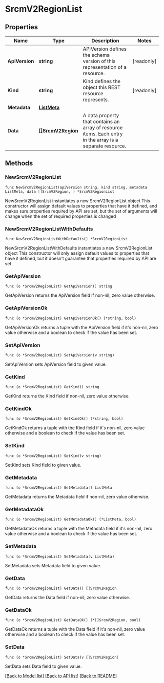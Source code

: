 # SrcmV2RegionList

## Properties

Name | Type | Description | Notes
------------ | ------------- | ------------- | -------------
**ApiVersion** | **string** | APIVersion defines the schema version of this representation of a resource. | [readonly] 
**Kind** | **string** | Kind defines the object this REST resource represents. | [readonly] 
**Metadata** | [**ListMeta**](ListMeta.md) |  | 
**Data** | [**[]SrcmV2Region**](SrcmV2Region.md) | A data property that contains an array of resource items. Each entry in the array is a separate resource. | 

## Methods

### NewSrcmV2RegionList

`func NewSrcmV2RegionList(apiVersion string, kind string, metadata ListMeta, data []SrcmV2Region, ) *SrcmV2RegionList`

NewSrcmV2RegionList instantiates a new SrcmV2RegionList object
This constructor will assign default values to properties that have it defined,
and makes sure properties required by API are set, but the set of arguments
will change when the set of required properties is changed

### NewSrcmV2RegionListWithDefaults

`func NewSrcmV2RegionListWithDefaults() *SrcmV2RegionList`

NewSrcmV2RegionListWithDefaults instantiates a new SrcmV2RegionList object
This constructor will only assign default values to properties that have it defined,
but it doesn't guarantee that properties required by API are set

### GetApiVersion

`func (o *SrcmV2RegionList) GetApiVersion() string`

GetApiVersion returns the ApiVersion field if non-nil, zero value otherwise.

### GetApiVersionOk

`func (o *SrcmV2RegionList) GetApiVersionOk() (*string, bool)`

GetApiVersionOk returns a tuple with the ApiVersion field if it's non-nil, zero value otherwise
and a boolean to check if the value has been set.

### SetApiVersion

`func (o *SrcmV2RegionList) SetApiVersion(v string)`

SetApiVersion sets ApiVersion field to given value.


### GetKind

`func (o *SrcmV2RegionList) GetKind() string`

GetKind returns the Kind field if non-nil, zero value otherwise.

### GetKindOk

`func (o *SrcmV2RegionList) GetKindOk() (*string, bool)`

GetKindOk returns a tuple with the Kind field if it's non-nil, zero value otherwise
and a boolean to check if the value has been set.

### SetKind

`func (o *SrcmV2RegionList) SetKind(v string)`

SetKind sets Kind field to given value.


### GetMetadata

`func (o *SrcmV2RegionList) GetMetadata() ListMeta`

GetMetadata returns the Metadata field if non-nil, zero value otherwise.

### GetMetadataOk

`func (o *SrcmV2RegionList) GetMetadataOk() (*ListMeta, bool)`

GetMetadataOk returns a tuple with the Metadata field if it's non-nil, zero value otherwise
and a boolean to check if the value has been set.

### SetMetadata

`func (o *SrcmV2RegionList) SetMetadata(v ListMeta)`

SetMetadata sets Metadata field to given value.


### GetData

`func (o *SrcmV2RegionList) GetData() []SrcmV2Region`

GetData returns the Data field if non-nil, zero value otherwise.

### GetDataOk

`func (o *SrcmV2RegionList) GetDataOk() (*[]SrcmV2Region, bool)`

GetDataOk returns a tuple with the Data field if it's non-nil, zero value otherwise
and a boolean to check if the value has been set.

### SetData

`func (o *SrcmV2RegionList) SetData(v []SrcmV2Region)`

SetData sets Data field to given value.



[[Back to Model list]](../README.md#documentation-for-models) [[Back to API list]](../README.md#documentation-for-api-endpoints) [[Back to README]](../README.md)


